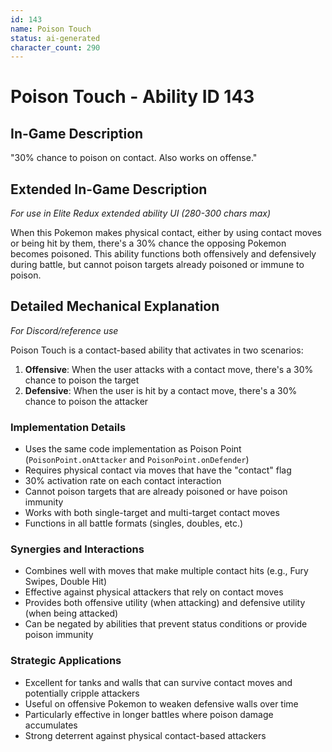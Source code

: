 ```yaml
---
id: 143
name: Poison Touch
status: ai-generated
character_count: 290
---
```


# Poison Touch - Ability ID 143

## In-Game Description
"30% chance to poison on contact. Also works on offense."

## Extended In-Game Description
*For use in Elite Redux extended ability UI (280-300 chars max)*

When this Pokemon makes physical contact, either by using contact moves or being hit by them, there's a 30% chance the opposing Pokemon becomes poisoned. This ability functions both offensively and defensively during battle, but cannot poison targets already poisoned or immune to poison.

## Detailed Mechanical Explanation
*For Discord/reference use*

Poison Touch is a contact-based ability that activates in two scenarios:

1. **Offensive**: When the user attacks with a contact move, there's a 30% chance to poison the target
2. **Defensive**: When the user is hit by a contact move, there's a 30% chance to poison the attacker

### Implementation Details
- Uses the same code implementation as Poison Point (`PoisonPoint.onAttacker` and `PoisonPoint.onDefender`)
- Requires physical contact via moves that have the "contact" flag
- 30% activation rate on each contact interaction
- Cannot poison targets that are already poisoned or have poison immunity
- Works with both single-target and multi-target contact moves
- Functions in all battle formats (singles, doubles, etc.)

### Synergies and Interactions
- Combines well with moves that make multiple contact hits (e.g., Fury Swipes, Double Hit)
- Effective against physical attackers that rely on contact moves
- Provides both offensive utility (when attacking) and defensive utility (when being attacked)
- Can be negated by abilities that prevent status conditions or provide poison immunity

### Strategic Applications
- Excellent for tanks and walls that can survive contact moves and potentially cripple attackers
- Useful on offensive Pokemon to weaken defensive walls over time
- Particularly effective in longer battles where poison damage accumulates
- Strong deterrent against physical contact-based attackers
